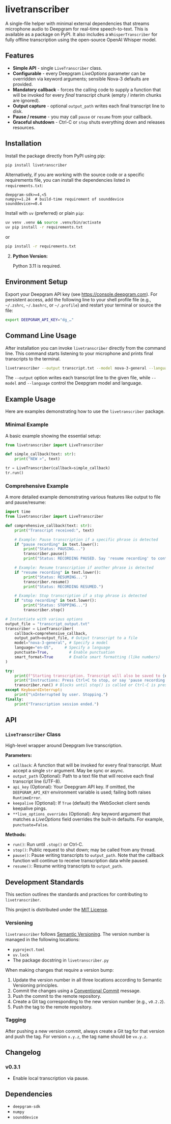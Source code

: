 # livetranscriber

A single-file helper with minimal external dependencies that streams microphone audio to Deepgram for real-time speech-to-text. This is available as a package on PyPI. It also includes a `WhisperTranscriber` for fully offline transcription using the open-source OpenAI Whisper model.

## Features

*   **Simple API** - single `LiveTranscriber` class.
*   **Configurable** - every Deepgram *LiveOptions* parameter can be overridden via keyword arguments; sensible Nova-3 defaults are provided.
*   **Mandatory callback** - forces the calling code to supply a function that will be invoked for every *final* transcript chunk (empty / interim chunks are ignored).
*   **Output capture** - optional `output_path` writes each final transcript line to disk.
*   **Pause / resume** - you may call `pause` or `resume` from your callback.
*   **Graceful shutdown** - Ctrl-C or `stop` shuts everything down and releases resources.

## Installation

Install the package directly from PyPI using pip:

```bash
pip install livetranscriber
```

Alternatively, if you are working with the source code or a specific requirements file, you can install the dependencies listed in `requirements.txt`:

```
deepgram-sdk>=4,<5
numpy>=1.24  # build-time requirement of sounddevice
sounddevice>=0.4
```

Install with `uv` (preferred) or plain `pip`:

```bash
uv venv .venv && source .venv/bin/activate
uv pip install -r requirements.txt
```
or
```bash
pip install -r requirements.txt
```

2.  **Python Version:**

    Python 3.11 is required.

## Environment Setup

Export your Deepgram API key (see https://console.deepgram.com). For persistent access, add the following line to your shell profile file (e.g., `~/.zshrc`, `~/.bashrc`, or `~/.profile`) and restart your terminal or source the file:

```bash
export DEEPGRAM_API_KEY="dg_…"
```

## Command Line Usage

After installation you can invoke `livetranscriber` directly from the command line. This command starts listening to your microphone and prints final transcripts to the terminal.

```bash
livetranscriber --output transcript.txt --model nova-3-general --language en-US
```

The `--output` option writes each transcript line to the given file, while `--model` and `--language` control the Deepgram model and language.

## Example Usage

Here are examples demonstrating how to use the `livetranscriber` package.

### Minimal Example

A basic example showing the essential setup:

```python
from livetranscriber import LiveTranscriber

def simple_callback(text: str):
    print("NEW >", text)

tr = LiveTranscriber(callback=simple_callback)
tr.run()
```

### Comprehensive Example

A more detailed example demonstrating various features like output to file and pause/resume:

```python
import time
from livetranscriber import LiveTranscriber

def comprehensive_callback(text: str):
    print("Transcript received:", text)

    # Example: Pause transcription if a specific phrase is detected
    if "pause recording" in text.lower():
        print("Status: PAUSING...")
        transcriber.pause()
        print("Status: RECORDING PAUSED. Say 'resume recording' to continue.")

    # Example: Resume transcription if another phrase is detected
    if "resume recording" in text.lower():
        print("Status: RESUMING...")
        transcriber.resume()
        print("Status: RECORDING RESUMED.")

    # Example: Stop transcription if a stop phrase is detected
    if "stop recording" in text.lower():
        print("Status: STOPPING...")
        transcriber.stop()

# Instantiate with various options
output_file = "transcript_output.txt"
transcriber = LiveTranscriber(
    callback=comprehensive_callback,
    output_path=output_file, # Output transcript to a file
    model="nova-3-general", # Specify a model
    language="en-US",     # Specify a language
    punctuate=True,         # Enable punctuation
    smart_format=True       # Enable smart formatting (like numbers)
)

try:
    print(f"Starting transcription. Transcript will also be saved to {output_file}")
    print("Instructions: Press Ctrl+C to stop, or say 'pause recording', 'resume recording', or 'stop recording'.")
    transcriber.run() # Blocks until stop() is called or Ctrl-C is pressed
except KeyboardInterrupt:
    print("\nInterrupted by user. Stopping.")
finally:
    print("Transcription session ended.")
```

## API

### `LiveTranscriber` Class

High-level wrapper around Deepgram live transcription.

**Parameters:**

*   `callback`: A function that will be invoked for every final transcript. Must accept a single `str` argument. May be sync or async.
*   `output_path` (Optional): Path to a text file that will receive each final transcript line (UTF-8).
*   `api_key` (Optional): Your Deepgram API key. If omitted, the `DEEPGRAM_API_KEY` environment variable is used; failing both raises `RuntimeError`.
*   `keepalive` (Optional): If `True` (default) the WebSocket client sends keepalive pings.
*   `**live_options_overrides` (Optional): Any keyword argument that matches a *LiveOptions* field overrides the built-in defaults. For example, `punctuate=False`.

**Methods:**

*   `run()`: Run until `.stop()` or Ctrl-C.
*   `stop()`: Public request to shut down; may be called from any thread.
*   `pause()`: Pause writing transcripts to `output_path`. Note that the callback function will continue to receive transcription data while paused.
*   `resume()`: Resume writing transcripts to `output_path`.

## Development Standards

This section outlines the standards and practices for contributing to `livetranscriber`.

This project is distributed under the [MIT License](LICENSE).

### Versioning

`livetranscriber` follows [Semantic Versioning](https://semver.org/). The version number is managed in the following locations:

*   `pyproject.toml`
*   `uv.lock`
*   The package docstring in `livetranscriber.py`

When making changes that require a version bump:

1.  Update the version number in all three locations according to Semantic Versioning principles.
2.  Commit the changes using a [Conventional Commit](https://www.conventionalcommits.org/en/v1.0.0/) message.
3.  Push the commit to the remote repository.
4.  Create a Git tag corresponding to the new version number (e.g., `v0.2.2`).
5.  Push the tag to the remote repository.

### Tagging

After pushing a new version commit, always create a Git tag for that version and push the tag. For version `x.y.z`, the tag name should be `vx.y.z`.

## Changelog

### v0.3.1

- Enable local transcription via pause.

## Dependencies

*   `deepgram-sdk`
*   `numpy`
*   `sounddevice`

